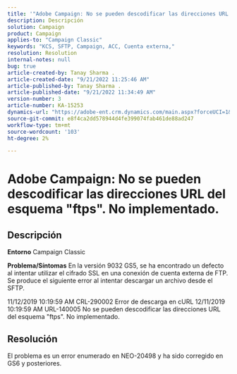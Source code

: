 ```yaml
---
title: '"Adobe Campaign: No se pueden descodificar las direcciones URL del esquema "ftps". No implementado".'
description: Descripción
solution: Campaign
product: Campaign
applies-to: "Campaign Classic"
keywords: "KCS, SFTP, Campaign, ACC, Cuenta externa,"
resolution: Resolution
internal-notes: null
bug: true
article-created-by: Tanay Sharma .
article-created-date: "9/21/2022 11:25:46 AM"
article-published-by: Tanay Sharma .
article-published-date: "9/21/2022 11:34:49 AM"
version-number: 3
article-number: KA-15253
dynamics-url: "https://adobe-ent.crm.dynamics.com/main.aspx?forceUCI=1&pagetype=entityrecord&etn=knowledgearticle&id=6ac94522-a039-ed11-9db1-002248086735"
source-git-commit: e8f4ca2dd578944d4fe399074fab461de88ad247
workflow-type: tm+mt
source-wordcount: '103'
ht-degree: 2%

---
```


# Adobe Campaign: No se pueden descodificar las direcciones URL del esquema &quot;ftps&quot;. No implementado.

## Descripción

<b>Entorno</b>
Campaign Classic


<b>Problema/Síntomas</b>
En la versión 9032 GS5, se ha encontrado un defecto al intentar utilizar el cifrado SSL en una conexión de cuenta externa de FTP. Se produce el siguiente error al intentar descargar un archivo desde el SFTP.

11/12/2019 10:19:59 AM CRL-290002 Error de descarga en cURL 12/11/2019 10:19:59 AM URL-140005 No se pueden descodificar las direcciones URL del esquema &quot;ftps&quot;. No implementado.




## Resolución


El problema es un error enumerado en NEO-20498 y ha sido corregido en GS6 y posteriores.
